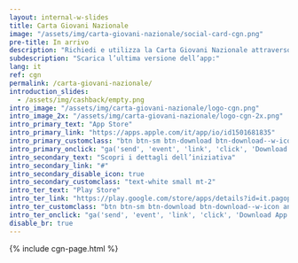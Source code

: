 ```yaml
---
layout: internal-w-slides
title: Carta Giovani Nazionale
image: "/assets/img/carta-giovani-nazionale/social-card-cgn.png"
pre-title: In arrivo
description: "Richiedi e utilizza la Carta Giovani Nazionale attraverso l’app IO in modo semplice e sicuro."
subdescription: "Scarica l’ultima versione dell’app:"
lang: it
ref: cgn
permalink: /carta-giovani-nazionale/
introduction_slides:
  - /assets/img/cashback/empty.png
intro_image: "/assets/img/carta-giovani-nazionale/logo-cgn.png"
intro_image_2x: "/assets/img/carta-giovani-nazionale/logo-cgn-2x.png"
intro_primary_text: "App Store"
intro_primary_link: "https://apps.apple.com/it/app/io/id1501681835"
intro_primary_customclass: "btn btn-sm btn-download btn-download--w-icon ios text-uppercase px-3 px-md-5 mr-2"
intro_primary_onclick: "ga('send', 'event', 'link', 'click', 'Download App: iOS', 1)"
intro_secondary_text: "Scopri i dettagli dell’iniziativa"
intro_secondary_link: "#"
intro_secondary_disable_icon: true
intro_secondary_customclass: "text-white small mt-2"
intro_ter_text: "Play Store"
intro_ter_link: "https://play.google.com/store/apps/details?id=it.pagopa.io.app"
intro_ter_customclass: "btn btn-sm btn-download btn-download--w-icon android text-uppercase px-3 px-md-5 "
intro_ter_onclick: "ga('send', 'event', 'link', 'click', 'Download App: Android', 1)"
disable_br: true
---
```


{% include cgn-page.html %}
